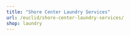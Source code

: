 ```yaml
---
title: "Shore Center Laundry Services"
url: /euclid/shore-center-laundry-services/
shop: laundry
---
```

